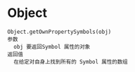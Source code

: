 # Object
```
Object.getOwnPropertySymbols(obj)
参数
  obj 要返回Symbol 属性的对象
返回值
  在给定对自身上找到所有的 Symbol 属性的数组
```
